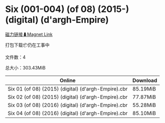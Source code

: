 # Six (001-004) (of 08) (2015-) (digital) (d'argh-Empire)

[磁力链接⬇Magnet Link](magnet:?xt=urn:btih:782ba1437ff30353fa6135f6a7a52e8e5a5f7f2c&dn=Six%20%28001-004%29%20%28of%2008%29%20%282015-%29%20%28digital%29%20%28d%27argh-Empire%29)

打包下载📦仍在工事中

文件数：4

总大小：303.43MiB

Online | Download
--- | ---
Six 01 (of 08) (2015) (digital) (d'argh-Empire).cbr | 85.19MiB
Six 02 (of 08) (2015) (digital) (d'argh-Empire).cbr | 77.87MiB
Six 03 (of 08) (2016) (digital) (d'argh-Empire).cbr | 55.28MiB
Six 04 (of 08) (2016) (digital) (d'argh-Empire).cbr | 85.10MiB